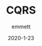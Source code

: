 ---
layout: post
title: "CQRS"
date: 2020-1-23
categories: [programming, software development, CQRS]
author: emmett
comments: true
image: assets/images/cats-logo.png
featured: true
hidden: true
---
